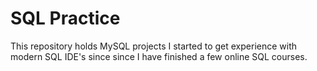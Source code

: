 # SQL Practice

This repository holds MySQL projects I started to get experience with modern SQL IDE's since since I have finished a few online SQL courses. 
